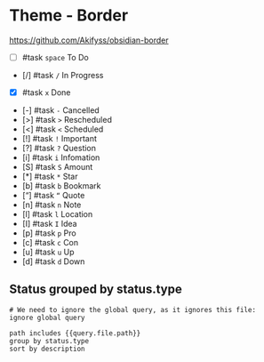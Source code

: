 # Theme - Border

<https://github.com/Akifyss/obsidian-border>

<!-- placeholder to force blank line before included text --><!-- include: DocsSamplesForStatuses.test.Theme_Border_Tasks.approved.md -->

- [ ] #task `space` To Do
- [/] #task `/` In Progress
- [x] #task `x` Done
- [-] #task `-` Cancelled
- [>] #task `>` Rescheduled
- [<] #task `<` Scheduled
- [!] #task `!` Important
- [?] #task `?` Question
- [i] #task `i` Infomation
- [S] #task `S` Amount
- [*] #task `*` Star
- [b] #task `b` Bookmark
- [“] #task `“` Quote
- [n] #task `n` Note
- [l] #task `l` Location
- [I] #task `I` Idea
- [p] #task `p` Pro
- [c] #task `c` Con
- [u] #task `u` Up
- [d] #task `d` Down

<!-- placeholder to force blank line after included text --><!-- endInclude -->

## Status grouped by status.type

```tasks
# We need to ignore the global query, as it ignores this file:
ignore global query

path includes {{query.file.path}}
group by status.type
sort by description
```

